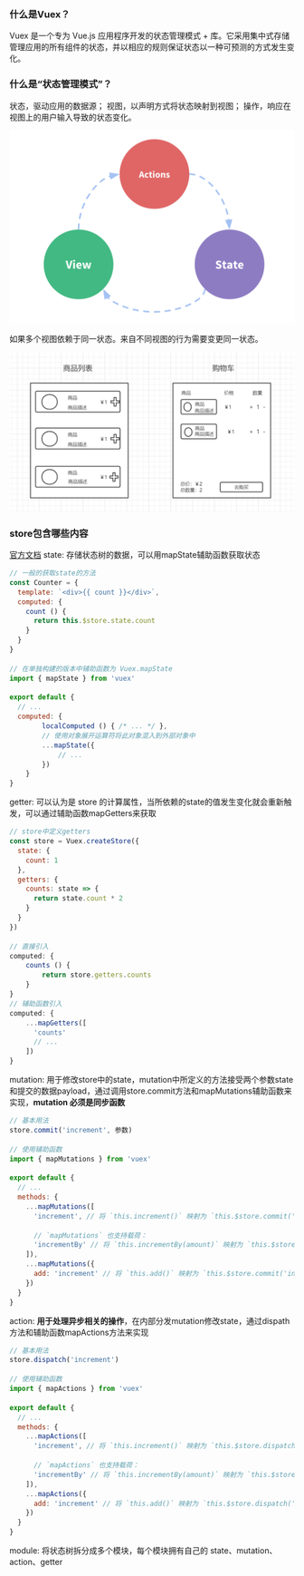 ### 什么是Vuex？

Vuex 是一个专为 Vue.js 应用程序开发的状态管理模式 + 库。它采用集中式存储管理应用的所有组件的状态，并以相应的规则保证状态以一种可预测的方式发生变化。

### 什么是“状态管理模式”？
状态，驱动应用的数据源；
视图，以声明方式将状态映射到视图；
操作，响应在视图上的用户输入导致的状态变化。

![单项数据流](./flow.png)

如果多个视图依赖于同一状态。来自不同视图的行为需要变更同一状态。

![购物车](./shop.png)

### store包含哪些内容
[官方文档](https://vuex.vuejs.org/zh/)
state: 存储状态树的数据，可以用mapState辅助函数获取状态

```js
// 一般的获取state的方法
const Counter = {
  template: `<div>{{ count }}</div>`,
  computed: {
    count () {
      return this.$store.state.count
    }
  }
}

// 在单独构建的版本中辅助函数为 Vuex.mapState
import { mapState } from 'vuex'

export default {
  // ...
  computed: {
        localComputed () { /* ... */ },
        // 使用对象展开运算符将此对象混入到外部对象中
        ...mapState({
            // ...
        })
    }
}
```

getter: 可以认为是 store 的计算属性，当所依赖的state的值发生变化就会重新触发，可以通过辅助函数mapGetters来获取

```js
// store中定义getters
const store = Vuex.createStore({
  state: {
    count: 1
  },
  getters: {
    counts: state => {
      return state.count * 2
    }
  }
})

// 直接引入
computed: {
    counts () {
        return store.getters.counts
    }
}
// 辅助函数引入
computed: {
    ...mapGetters([
      'counts'
      // ...
    ])
}

```

mutation: 用于修改store中的state，mutation中所定义的方法接受两个参数state和提交的数据payload，通过调用store.commit方法和mapMutations辅助函数来实现，**mutation 必须是同步函数**

```js
// 基本用法
store.commit('increment', 参数)

// 使用辅助函数
import { mapMutations } from 'vuex'

export default {
  // ...
  methods: {
    ...mapMutations([
      'increment', // 将 `this.increment()` 映射为 `this.$store.commit('increment')`

      // `mapMutations` 也支持载荷：
      'incrementBy' // 将 `this.incrementBy(amount)` 映射为 `this.$store.commit('incrementBy', amount)`
    ]),
    ...mapMutations({
      add: 'increment' // 将 `this.add()` 映射为 `this.$store.commit('increment')`
    })
  }
}
```

action: **用于处理异步相关的操作**，在内部分发mutation修改state，通过dispath方法和辅助函数mapActions方法来实现
```js
// 基本用法
store.dispatch('increment')

// 使用辅助函数
import { mapActions } from 'vuex'

export default {
  // ...
  methods: {
    ...mapActions([
      'increment', // 将 `this.increment()` 映射为 `this.$store.dispatch('increment')`

      // `mapActions` 也支持载荷：
      'incrementBy' // 将 `this.incrementBy(amount)` 映射为 `this.$store.dispatch('incrementBy', amount)`
    ]),
    ...mapActions({
      add: 'increment' // 将 `this.add()` 映射为 `this.$store.dispatch('increment')`
    })
  }
}
```

module: 将状态树拆分成多个模块，每个模块拥有自己的 state、mutation、action、getter
